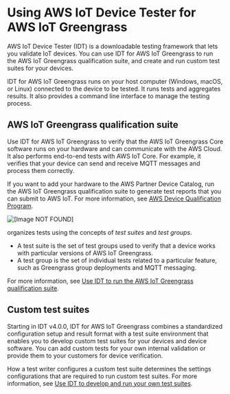 # Using AWS IoT Device Tester for AWS IoT Greengrass<a name="device-tester-for-greengrass-ug"></a>

AWS IoT Device Tester \(IDT\) is a downloadable testing framework that lets you validate IoT devices\. You can use IDT for AWS IoT Greengrass to run the AWS IoT Greengrass qualification suite, and create and run custom test suites for your devices\.

IDT for AWS IoT Greengrass runs on your host computer \(Windows, macOS, or Linux\) connected to the device to be tested\. It runs tests and aggregates results\. It also provides a command line interface to manage the testing process\.

## AWS IoT Greengrass qualification suite<a name="gg-qual-suite"></a>

Use IDT for AWS IoT Greengrass to verify that the AWS IoT Greengrass Core software runs on your hardware and can communicate with the AWS Cloud\. It also performs end\-to\-end tests with AWS IoT Core\. For example, it verifies that your device can send and receive MQTT messages and process them correctly\. 

If you want to add your hardware to the AWS Partner Device Catalog, run the AWS IoT Greengrass qualification suite to generate test reports that you can submit to AWS IoT\. For more information, see [AWS Device Qualification Program](https://aws.amazon.com/partners/dqp/)\. 

![\[Image NOT FOUND\]](http://docs.aws.amazon.com/greengrass/latest/developerguide/images/devicetester_gg.png)

 organizes tests using the concepts of *test suites* and *test groups*\.<a name="idt-test-suites-groups"></a>
+ A test suite is the set of test groups used to verify that a device works with particular versions of AWS IoT Greengrass\.
+ A test group is the set of individual tests related to a particular feature, such as Greengrass group deployments and MQTT messaging\.

 For more information, see [Use IDT to run the AWS IoT Greengrass qualification suite](idt-gg-qualification.md)\.

## Custom test suites<a name="custom-test-suite"></a>

<a name="idt-byotc"></a>Starting in IDT v4\.0\.0, IDT for AWS IoT Greengrass combines a standardized configuration setup and result format with a test suite environment that enables you to develop custom test suites for your devices and device software\. You can add custom tests for your own internal validation or provide them to your customers for device verification\.

How a test writer configures a custom test suite determines the settings configurations that are required to run custom test suites\. For more information, see [Use IDT to develop and run your own test suites](idt-custom-tests.md)\.